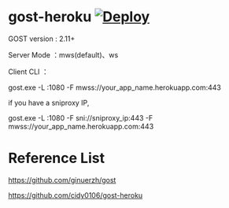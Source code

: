 # gost-heroku  [![Deploy](https://www.herokucdn.com/deploy/button.png)](https://heroku.com/deploy?template=https://github.com/cidy0106/gost-heroku)

GOST version : 2.11+

Server Mode ：mws(default)、ws

Client CLI ：

gost.exe -L :1080 -F mwss://your_app_name.herokuapp.com:443

if you have a sniproxy IP,

gost.exe -L :1080 -F sni://sniproxy_ip:443 -F mwss://your_app_name.herokuapp.com:443

# Reference List

https://github.com/ginuerzh/gost

https://github.com/cidy0106/gost-heroku
